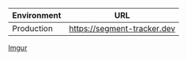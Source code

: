 | Environment | URL                         |
| ----------- | --------------------------- |
| Production  | https://segment-tracker.dev |

[Imgur](https://imgur.com/aFntVHa)
